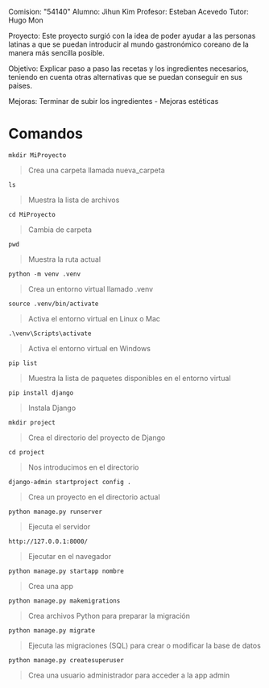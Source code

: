 Comision: "54140"
Alumno: Jihun Kim
Profesor: Esteban Acevedo
Tutor: Hugo Mon

Proyecto: Este proyecto surgió con la idea de poder ayudar a las personas latinas a que se puedan introducir al mundo gastronómico coreano de la manera más sencilla posible.

Objetivo: Explicar paso a paso las recetas y los ingredientes necesarios, teniendo en cuenta otras alternativas que se puedan conseguir en sus paises.

Mejoras: Terminar de subir los ingredientes - Mejoras estéticas


# Comandos

`mkdir MiProyecto`
> Crea una carpeta llamada nueva_carpeta

`ls`
> Muestra la lista de archivos

`cd MiProyecto`
> Cambia de carpeta

`pwd`
> Muestra la ruta actual

`python -m venv .venv`
> Crea un entorno virtual llamado .venv

`source .venv/bin/activate`
> Activa el entorno virtual en Linux o Mac

`.\venv\Scripts\activate`
> Activa el entorno virtual en Windows

`pip list`
> Muestra la lista de paquetes disponibles en el entorno virtual

`pip install django`
> Instala Django

`mkdir project`
> Crea el directorio del proyecto de Django

`cd project`
> Nos introducimos en el directorio

`django-admin startproject config .`
> Crea un proyecto en el directorio actual

`python manage.py runserver`
> Ejecuta el servidor

`http://127.0.0.1:8000/`
> Ejecutar en el navegador

`python manage.py startapp nombre`
> Crea una app

`python manage.py makemigrations`
> Crea archivos Python para preparar la migración

`python manage.py migrate`
> Ejecuta las migraciones (SQL) para crear o modificar la base de datos

`python manage.py createsuperuser`
> Crea una usuario administrador para acceder a la app admin

